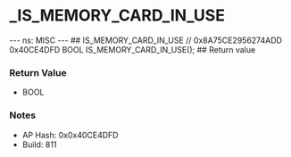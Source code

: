 # _IS_MEMORY_CARD_IN_USE

--- ns: MISC --- ## IS_MEMORY_CARD_IN_USE  // 0x8A75CE2956274ADD 0x40CE4DFD BOOL IS_MEMORY_CARD_IN_USE();   ## Return value

### Return Value
* BOOL

### Notes
* AP Hash: 0x0x40CE4DFD
* Build: 811

